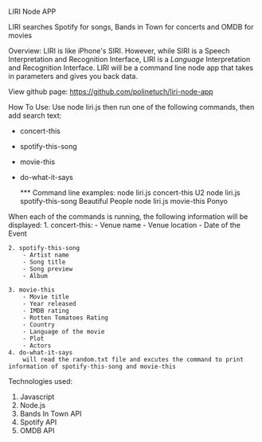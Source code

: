 LIRI Node APP

LIRI searches Spotify for songs, Bands in Town for concerts and OMDB for movies

Overview: LIRI is like iPhone's SIRI. However, while SIRI is a Speech Interpretation and Recognition Interface, LIRI is a _Language_ Interpretation and Recognition Interface. LIRI will be a command line node app that takes in parameters and gives you back data.

View github page: https://github.com/polinetuch/liri-node-app

How To Use:
Use node liri.js then run one of the following commands, then add search text:

- concert-this
- spotify-this-song
- movie-this
- do-what-it-says

  \*\*\* Command line examples:
  node liri.js concert-this U2
  node liri.js spotify-this-song Beautiful People
  node liri.js movie-this Ponyo

When each of the commands is running, the following information will be displayed: 1. concert-this: - Venue name - Venue location - Date of the Event

    2. spotify-this-song
        - Artist name
        - Song title
        - Song preview
        - Album

    3. movie-this
        - Movie title
        - Year released
        - IMDB rating
        - Rotten Tomatoes Rating
        - Country
        - Language of the movie
        - Plot
        - Actors
    4. do-what-it-says
        will read the random.txt file and excutes the command to print information of spotify-this-song and movie-this

Technologies used:

1. Javascript
2. Node.js
3. Bands In Town API
4. Spotify API
5. OMDB API
